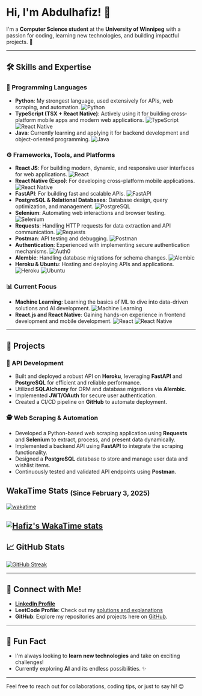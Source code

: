 # Hi, I'm Abdulhafiz! 👋

I'm a **Computer Science student** at the **University of Winnipeg** with a passion for coding, learning new technologies, and building impactful projects. 🚀

---   

## 🛠️ Skills and Expertise

### 🐍 Programming Languages
- **Python**: My strongest language, used extensively for APIs, web scraping, and automation. ![Python](https://img.shields.io/badge/Python-3776AB?style=flat-square&logo=python&logoColor=white)
- **TypeScript (TSX + React Native)**: Actively using it for building cross-platform mobile apps and modern web applications. ![TypeScript](https://img.shields.io/badge/TypeScript-3178C6?style=flat-square&logo=typescript&logoColor=white) ![React Native](https://img.shields.io/badge/React_Native-61DAFB?style=flat-square&logo=react&logoColor=black)
- **Java**: Currently learning and applying it for backend development and object-oriented programming. ![Java](https://img.shields.io/badge/Java-007396?style=flat-square&logo=java&logoColor=white)


### ⚙️ Frameworks, Tools, and Platforms
- **React JS**: For building modern, dynamic, and responsive user interfaces for web applications. ![React](https://img.shields.io/badge/React-61DAFB?style=flat-square&logo=react&logoColor=white)
- **React Native (Expo)**: For developing cross-platform mobile applications. ![React Native](https://img.shields.io/badge/React%20Native-20232A?style=flat-square&logo=react&logoColor=61DAFB)
- **FastAPI**: For building fast and scalable APIs. ![FastAPI](https://img.shields.io/badge/FastAPI-009688?style=flat-square&logo=fastapi&logoColor=white)
- **PostgreSQL & Relational Databases**: Database design, query optimization, and management. ![PostgreSQL](https://img.shields.io/badge/PostgreSQL-4169E1?style=flat-square&logo=postgresql&logoColor=white)
- **Selenium**: Automating web interactions and browser testing. ![Selenium](https://img.shields.io/badge/Selenium-43B02A?style=flat-square&logo=selenium&logoColor=white)
- **Requests**: Handling HTTP requests for data extraction and API communication. ![Requests](https://img.shields.io/badge/Requests-FF4F00?style=flat-square&logo=requests&logoColor=white)
- **Postman**: API testing and debugging. ![Postman](https://img.shields.io/badge/Postman-FF6C37?style=flat-square&logo=postman&logoColor=white)
- **Authentication**: Experienced with implementing secure authentication mechanisms. ![Auth0](https://img.shields.io/badge/Auth0-00A3FF?style=flat-square&logo=auth0&logoColor=white)
- **Alembic**: Handling database migrations for schema changes. ![Alembic](https://img.shields.io/badge/Alembic-118C91?style=flat-square&logo=alembic&logoColor=white)
- **Heroku & Ubuntu**: Hosting and deploying APIs and applications. ![Heroku](https://img.shields.io/badge/Heroku-430098?style=flat-square&logo=heroku&logoColor=white) ![Ubuntu](https://img.shields.io/badge/Ubuntu-E95420?style=flat-square&logo=ubuntu&logoColor=white)

### 📊 Current Focus
- **Machine Learning**: Learning the basics of ML to dive into data-driven solutions and AI development. ![Machine Learning](https://img.shields.io/badge/Machine%20Learning-FF6F00?style=flat-square&logo=python&logoColor=white)
- **React.js and React Native**: Gaining hands-on experience in frontend development and mobile development. ![React](https://img.shields.io/badge/React-61DAFB?style=flat-square&logo=react&logoColor=black) ![React Native](https://img.shields.io/badge/React%20Native-20232A?style=flat-square&logo=react&logoColor=61DAFB)

---

## 🌟 Projects

### 📡 API Development
- Built and deployed a robust API on **Heroku**, leveraging **FastAPI** and **PostgreSQL** for efficient and reliable performance.
- Utilized **SQLAlchemy** for ORM and database migrations via **Alembic**.
- Implemented **JWT/OAuth** for secure user authentication.
- Created a CI/CD pipeline on **GitHub** to automate deployment.

### 🕵️ Web Scraping & Automation
- Developed a Python-based web scraping application using **Requests** and **Selenium** to extract, process, and present data dynamically.
- Implemented a backend API using **FastAPI** to integrate the scraping functionality.
- Designed a **PostgreSQL** database to store and manage user data and wishlist items.
- Continuously tested and validated API endpoints using **Postman**.

## WakaTime Stats <sub>(Since February 3, 2025)</sub>
[![wakatime](https://wakatime.com/badge/user/bbfe8d85-2202-4492-8815-eceda606e3d5.svg?style=plastic)](https://wakatime.com/@bbfe8d85-2202-4492-8815-eceda606e3d5) 

[![Hafiz's WakaTime stats](https://github-readme-stats.vercel.app/api/wakatime?username=haaffiiizzz&layout=compact)](https://wakatime.com/haaffiiizzz)
---

## 📈 GitHub Stats

[![GitHub Streak](https://streak-stats.demolab.com?user=haaffiiizzz&theme=dark&hide_border=true)](https://git.io/streak-stats)

---

## 🤝 Connect with Me!

- **[LinkedIn Profile](https://www.linkedin.com/in/haaffiiizzz)**
- **LeetCode Profile**: Check out my [solutions and explanations](https://leetcode.com/u/Haaffiiizzz/)
- **GitHub**: Explore my repositories and projects here on [GitHub](https://github.com/haaffiiizzz).

---

## 🌱 Fun Fact
- I'm always looking to **learn new technologies** and take on exciting challenges!
- Currently exploring **AI** and its endless possibilities. ✨

---

Feel free to reach out for collaborations, coding tips, or just to say hi! 😊
